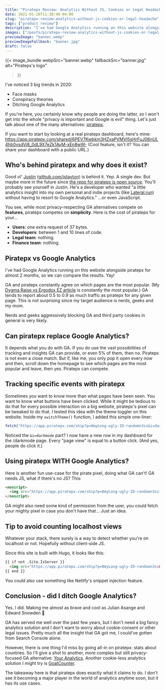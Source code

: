 ```yaml
---
title: "Piratepx Review: Analytics Without JS, Cookies or Legal Headache"
date: 2021-01-26T11:30:49-04:00
slug: "piratepx-review-analytics-without-js-cookies-or-legal-headache"
tags: ["product review"]
description: "I've had Google Analytics running on this website alongside piratepx for almost 2 months, so we can compare the results."
images: ["/posts/piratepx-review-analytics-without-js-cookies-or-legal-headache/banner.jpg?twitcachetest"]
previewImage: "banner.webp"
previewImageFallback: "banner.jpg"
draft: false
---
```

{{< image_bundle
    webpSrc="banner.webp" 
    fallbackSrc="banner.jpg"
    alt="Piratepx's logo"
>}}

I've noticed 3 big trends in 2020:
- Face masks
- Conspiracy theories
- Ditching Google Analytics

If you're here, you certainly know why people are doing the latter, so I won't get into the whole "privacy is important and Google is evil" thing. 
Let's just talk about one of the many alternatives: [piratepx](https://www.piratepx.com/).

If you want to start by looking at a real piratepx dashboard, here's mine: https://app.piratepx.com/shared/6PEV7Kwbkm3HZvaPVMVI5sHrFuJ06nUL4hb0vsdVj8_0dL9X7eZk1AyM-xEn8wW-
(Cool feature, isn't it? You can share your dashboard with a public URL.)

## Who's behind piratepx and why does it exist?
Good ol' [Justin](https://twitter.com/kidjustino) ([github.com/jstayton](https://github.com/jstayton)) is behind it. 
Yep. A single dev. But maybe more in the future since [the repo for piratepx is open source](https://github.com/piratepx/app). 
You'll probably see yourself in Justin. 
He's a developer who wanted "a little analytics insight into my own personal and indie projects (like [Lateral.run](https://www.lateral.run/)) without having to resort to Google Analytics." ...or even JavaScript.

You see, while most privacy-respecting GA alternatives compete on **features**, piratepx competes on **simplicity**.
Here is the cost of piratepx for your...

- **Users**: one extra request of 37 bytes.
- **Developers**: between 1 and 10 lines of code.
- **Legal team**: nothing.
- **Finance team**: nothing.

## Piratepx vs Google Analytics

I've had Google Analytics running on this website alongside piratepx for almost 2 months, so we can compare the results. Yay!

GA and piratepx constantly agree on which pages are the most popular. 
(My [Dygma Raise vs Ergodox EZ article](/posts/quest-for-the-perfect-keyboard-ergodox-ez-vs-dygma-raise) is constantly the most popular.)
GA tends to report about 0.5 to 0.9 as much traffic as piratepx for any given page. 
This is not surprising since my target audience is nerds, geeks and my mom.

Nerds and geeks aggressively blocking GA and third party cookies in general is very likely.

## Can piratepx replace Google Analytics?
It depends what you do with GA. 
If you do use the vast possibilities of tracking and insights GA can provide, or even 5% of them, then no.
Piratepx is not even a close match. 
But if, like me, you only pop it open every now and then, scroll down the homepage to see which pages are the most popular and leave, then yes.
Piratepx can compete.

## Tracking specific events with piratepx

Sometimes you want to know more than what pages have been seen. 
You want to know what buttons have been clicked. 
While it might be tedious to do that for every possible interaction on a big website, piratepx's pixel can be tweaked to do that. 
I tested this idea with the theme toggler on this website.
Inside my `switchTheme()` function, I added this simple one-liner:
```js
fetch("https://app.piratepx.com/ship?p=0myLong-ugly-ID-randomn3ss&i=darkmode")
```
Noticed the `&i=darkmode` part? I now have a new row in my dashboard for the /darkmode page. Every "page view" is equal to a button click.
(And yes, people do click it.) 

## Using piratepx WITH Google Analytics?
Here is another fun use-case for the pirate pixel, doing what GA can't!
GA needs JS, what if there's no JS? This:
```html
<noscript>
  <img src="https://app.piratepx.com/ship?p=0myLong-ugly-ID-randomn3ss" alt="" style="display:none"/>
</noscript>
```
GA might also need some kind of permission from the user, you could fetch your mighty pixel in case you don't have that... Just an idea.

## Tip to avoid counting localhost views

Whatever your stack, there surely is a way to detect whether you're on localhost or not. 
Hopefully without client-side JS.

Since this site is built with Hugo, it looks like this:
```html
{{ if not .Site.IsServer }}
  <img src="https://app.piratepx.com/ship?p=0myLong-ugly-ID-randomn3ss&i={{ .Page.RelPermalink }}" alt="" style="display:none"/>
{{ end }}
```

You could also use something like Netlify's snippet injection feature.

## Conclusion - did I ditch Google Analytics?
Yes. I did. Making me almost as brave and cool as Julian Asange and Edward Snowden 🙂

GA has served me well over the past few years, but I don't need a big fancy analytics solution and I don't want to worry about cookie-consent or other legal issues.
Pretty much all the insight that GA got me, I could've gotten from Search Console alone.

However, there is one thing I'd miss by going all-in on piratepx: stats about countries.
So I'll give a shot to another, more complex but still privacy-focused GA alternative: [Your Analytics](https://www.your-analytics.org).
Another cookie-less analytics solution I might try is [GoatCounter](https://www.goatcounter.com/).

The takeaway here is that piratepx does exactly what it claims to do.
I don't see it becoming a major player in the world of analytics anytime soon, but it has its use cases.